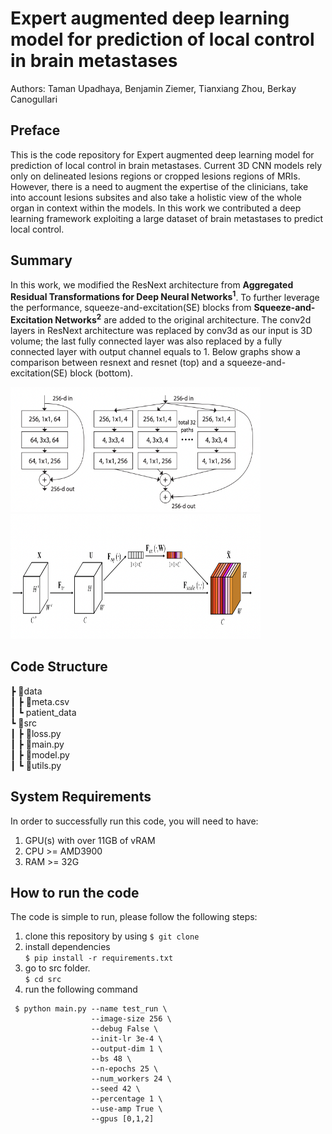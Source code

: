 # Expert augmented deep learning model for prediction of local control in brain metastases
Authors: Taman Upadhaya, Benjamin Ziemer, Tianxiang Zhou, Berkay Canogullari

## Preface
This is the code repository for Expert augmented deep learning model for prediction of local control in brain metastases. Current 3D CNN models rely only on delineated lesions regions or cropped lesions regions of MRIs. However, there is a need to augment the expertise of the clinicians, take into account lesions subsites and also take a holistic view of the whole organ in context within the models. In this work we contributed a deep learning framework exploiting a large dataset of brain metastases to predict local control.

## Summary
In this work, we modified the ResNext architecture from **Aggregated Residual Transformations for Deep Neural Networks<sup>1</sup>**. To further leverage the performance, squeeze-and-excitation(SE) blocks from **Squeeze-and-Excitation Networks<sup>2</sup>** are added to the original architecture. The conv2d layers in ResNext architecture was replaced by conv3d as our input is 3D volume; the last fully connected layer was also replaced by a fully connected layer with output channel equals to 1. Below graphs show a comparison between resnext and resnet (top) and a squeeze-and-excitation(SE) block (bottom).

<img src='https://github.com/naivepig1998/brain_met_3d_cnn/blob/main/images/resnext.png' height=200 width=400>
<img src='https://github.com/naivepig1998/brain_met_3d_cnn/blob/main/images/se.png' height=200 width=400> 


## Code Structure
┣ 📂data    
┃ ┣ 📜meta.csv     
┃ ┗ patient_data    
┗ 📂src    
┃ ┣ 📜loss.py    
┃ ┣ 📜main.py    
┃ ┣ 📜model.py    
┃ ┗ 📜utils.py    

## System Requirements
In order to successfully run this code, you will need to have:
1. GPU(s) with over 11GB of vRAM
2. CPU >= AMD3900
3. RAM >= 32G

## How to run the code
The code is simple to run, please follow the following steps:
1. clone this repository by using `$ git clone`
2. install dependencies   
`$ pip install -r requirements.txt`
3. go to src folder.         
`$ cd src`
4. run the following command
```
 $ python main.py --name test_run \   
                  --image-size 256 \      
                  --debug False \     
                  --init-lr 3e-4 \    
                  --output-dim 1 \    
                  --bs 48 \       
                  --n-epochs 25 \     
                  --num_workers 24 \      
                  --seed 42 \     
                  --percentage 1 \      
                  --use-amp True \      
                  --gpus [0,1,2]
```
